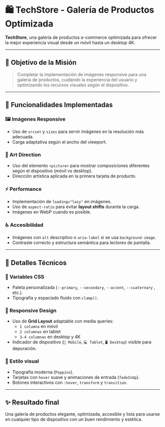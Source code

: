 # 🛍️ TechStore - Galería de Productos Optimizada

**TechStore**, una galería de productos e-commerce optimizada para ofrecer la mejor experiencia visual desde un móvil hasta un desktop 4K. 

---

## 🎯 Objetivo de la Misión

> Completar la implementación de imágenes responsive para una galería de productos, cuidando la experiencia del usuario y optimizando los recursos visuales según el dispositivo.

---

## 🧩 Funcionalidades Implementadas

### 🖼️ Imágenes Responsive
- Uso de `srcset` y `sizes` para servir imágenes en la resolución más adecuada.
- Carga adaptativa según el ancho del viewport.

### 🎨 Art Direction
- Uso del elemento `<picture>` para mostrar composiciones diferentes según el dispositivo (móvil vs desktop).
- Dirección artística aplicada en la primera tarjeta de producto.

### ⚡ Performance
- Implementación de `loading="lazy"` en imágenes.
- Uso de `aspect-ratio` para evitar **layout shifts** durante la carga.
- Imágenes en WebP cuando es posible.

### ♿ Accesibilidad
- Imágenes con `alt` descriptivo o `aria-label` si se usa `background-image`.
- Contraste correcto y estructura semántica para lectores de pantalla.

---

## 🧠 Detalles Técnicos

### 🎨 Variables CSS 
- Paleta personalizada (`--primary`, `--secondary`, `--accent`, `--cuaternary` , etc.).
- Tipografía y espaciado fluido con `clamp()`.

### 📐 Responsive Design
- Uso de **Grid Layout** adaptable con media queries:
  - `1 columna` en móvil
  - `2 columnas` en tablet
  - `3-4 columnas` en desktop y 4K
- Indicador de dispositivo (`📱 Mobile`, `💻 Tablet`, `🖥️ Desktop`) visible para depuración.

### 🧼 Estilo visual
- Tipografía moderna (`Poppins`).
- Tarjetas con `hover` suave y animaciones de entrada (`fadeInUp`).
- Botones interactivos con `:hover`, `transform` y `transition`.

---

## ✨ Resultado final

Una galería de productos elegante, optimizada, accesible y lista para usarse en cualquier tipo de dispositivo con un buen rendimiento y estética. 
